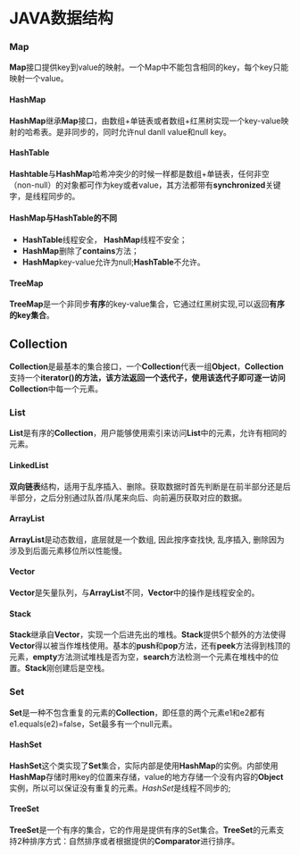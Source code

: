 # JAVA数据结构
### Map
**Map**接口提供key到value的映射。一个Map中不能包含相同的key，每个key只能映射一个value。
#### HashMap
**HashMap**继承**Map**接口，由数组+单链表或者数组+红黑树实现一个key-value映射的哈希表。是非同步的，同时允许nul
danll value和null key。 

#### HashTable
**Hashtable**与**HashMap**哈希冲突少的时候一样都是数组+单链表，任何非空（non-null）的对象都可作为key或者value，其方法都带有**synchronized**关键字，是线程同步的。
#### HashMap与HashTable的不同
- **HashTable**线程安全， **HashMap**线程不安全；
- **HashMap**删除了**contains**方法；
- **HashMap**key-value允许为null;**HashTable**不允许。
#### TreeMap
**TreeMap**是一个非同步**有序**的key-value集合，它通过红黑树实现,可以返回**有序的key集合**。
## Collection
**Collection**是最基本的集合接口，一个**Collection**代表一组**Object**，**Collection**支持一个**iterator()**的方法，该方法返回一个迭代子，使用该迭代子即可逐一访问**Collection**中每一个元素。
### List
**List**是有序的**Collection**，用户能够使用索引来访问**List**中的元素，允许有相同的元素。
#### LinkedList
**双向链表**结构，适用于乱序插入、删除。获取数据时首先判断是在前半部分还是后半部分，之后分别通过队首/队尾来向后、向前遍历获取对应的数据。
#### ArrayList
**ArrayList**是动态数组，底层就是一个数组, 因此按序查找快, 乱序插入, 删除因为涉及到后面元素移位所以性能慢。
#### Vector
**Vector**是矢量队列，与**ArrayList**不同，**Vector**中的操作是线程安全的。
#### Stack
**Stack**继承自**Vector**，实现一个后进先出的堆栈。**Stack**提供5个额外的方法使得**Vector**得以被当作堆栈使用。基本的**push**和**pop**方法，还有**peek**方法得到栈顶的元素，**empty**方法测试堆栈是否为空，**search**方法检测一个元素在堆栈中的位置。**Stack**刚创建后是空栈。
### Set
**Set**是一种不包含重复的元素的**Collection**，即任意的两个元素e1和e2都有e1.equals(e2)=false，Set最多有一个null元素。
#### HashSet
**HashSet**这个类实现了**Set**集合，实际内部是使用**HashMap**的实例。内部使用**HashMap**存储时用key的位置来存储，value的地方存储一个没有内容的**Object**实例，所以可以保证没有重复的元素。*HashSet*是线程不同步的;
#### TreeSet
**TreeSet**是一个有序的集合，它的作用是提供有序的Set集合。**TreeSet**的元素支持2种排序方式：自然排序或者根据提供的**Comparator**进行排序。
